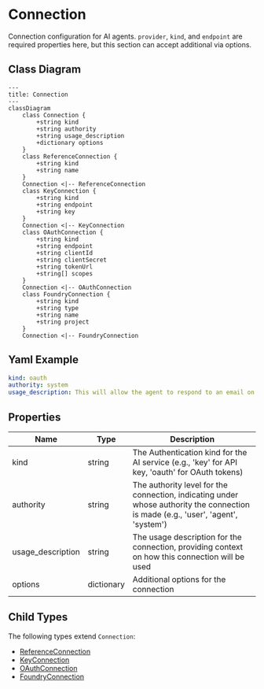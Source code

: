 # Connection

Connection configuration for AI agents.
`provider`, `kind`, and `endpoint` are required properties here,
but this section can accept additional via options.

## Class Diagram

```mermaid
---
title: Connection
---
classDiagram
    class Connection {
        +string kind
        +string authority
        +string usage_description
        +dictionary options
    }
    class ReferenceConnection {
        +string kind
        +string name
    }
    Connection <|-- ReferenceConnection
    class KeyConnection {
        +string kind
        +string endpoint
        +string key
    }
    Connection <|-- KeyConnection
    class OAuthConnection {
        +string kind
        +string endpoint
        +string clientId
        +string clientSecret
        +string tokenUrl
        +string[] scopes
    }
    Connection <|-- OAuthConnection
    class FoundryConnection {
        +string kind
        +string type
        +string name
        +string project
    }
    Connection <|-- FoundryConnection
```

## Yaml Example

```yaml
kind: oauth
authority: system
usage_description: This will allow the agent to respond to an email on your behalf

```

## Properties

| Name | Type | Description |
| ---- | ---- | ----------- |
| kind | string | The Authentication kind for the AI service (e.g., &#39;key&#39; for API key, &#39;oauth&#39; for OAuth tokens)  |
| authority | string | The authority level for the connection, indicating under whose authority the connection is made (e.g., &#39;user&#39;, &#39;agent&#39;, &#39;system&#39;)  |
| usage_description | string | The usage description for the connection, providing context on how this connection will be used  |
| options | dictionary | Additional options for the connection  |

## Child Types

The following types extend `Connection`:

- [ReferenceConnection](ReferenceConnection.md)
- [KeyConnection](KeyConnection.md)
- [OAuthConnection](OAuthConnection.md)
- [FoundryConnection](FoundryConnection.md)
